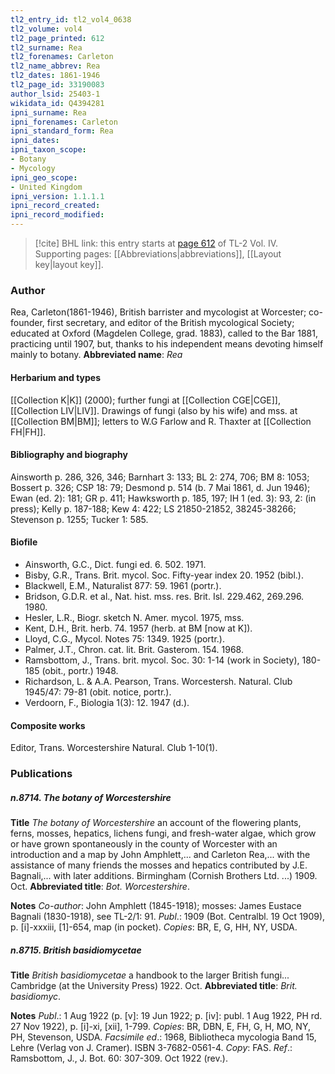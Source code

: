 ```yaml
---
tl2_entry_id: tl2_vol4_0638
tl2_volume: vol4
tl2_page_printed: 612
tl2_surname: Rea
tl2_forenames: Carleton
tl2_name_abbrev: Rea
tl2_dates: 1861-1946
tl2_page_id: 33190083
author_lsid: 25403-1
wikidata_id: Q4394281
ipni_surname: Rea
ipni_forenames: Carleton
ipni_standard_form: Rea
ipni_dates: 
ipni_taxon_scope: 
- Botany
- Mycology
ipni_geo_scope: 
- United Kingdom
ipni_version: 1.1.1.1
ipni_record_created: 
ipni_record_modified:
---
```



> [!cite] BHL link: this entry starts at [page 612](https://www.biodiversitylibrary.org/page/33190083) of TL-2 Vol. IV.
> Supporting pages: [[Abbreviations|abbreviations]], [[Layout key|layout key]].

### Author

Rea, Carleton(1861-1946), British barrister and mycologist at Worcester; co-founder, first secretary, and editor of the British mycological Society; educated at Oxford (Magdelen College, grad. 1883), called to the Bar 1881, practicing until 1907, but, thanks to his independent means devoting himself mainly to botany. 
**Abbreviated name**: *Rea*

#### Herbarium and types

[[Collection K|K]] (2000); further fungi at [[Collection CGE|CGE]], [[Collection LIV|LIV]]. Drawings of fungi (also by his wife) and mss. at [[Collection BM|BM]]; letters to W.G Farlow and R. Thaxter at [[Collection FH|FH]].

#### Bibliography and biography

Ainsworth p. 286, 326, 346; Barnhart 3: 133; BL 2: 274, 706; BM 8: 1053; Bossert p. 326; CSP 18: 79; Desmond p. 514 (b. 7 Mai 1861, d. Jun 1946); Ewan (ed. 2): 181; GR p. 411; Hawksworth p. 185, 197; IH 1 (ed. 3): 93, 2: (in press); Kelly p. 187-188; Kew 4: 422; LS 21850-21852, 38245-38266; Stevenson p. 1255; Tucker 1: 585.

#### Biofile

- Ainsworth, G.C., Dict. fungi ed. 6. 502. 1971.
- Bisby, G.R., Trans. Brit. mycol. Soc. Fifty-year index 20. 1952 (bibl.).
- Blackwell, E.M., Naturalist 877: 59. 1961 (portr.).
- Bridson, G.D.R. et al., Nat. hist. mss. res. Brit. Isl. 229.462, 269.296. 1980.
- Hesler, L.R., Biogr. sketch N. Amer. mycol. 1975, mss.
- Kent, D.H., Brit. herb. 74. 1957 (herb. at BM \[now at K\]).
- Lloyd, C.G., Mycol. Notes 75: 1349. 1925 (portr.).
- Palmer, J.T., Chron. cat. lit. Brit. Gasterom. 154. 1968.
- Ramsbottom, J., Trans. brit. mycol. Soc. 30: 1-14 (work in Society), 180-185 (obit., portr.) 1948.
- Richardson, L. & A.A. Pearson, Trans. Worcestersh. Natural. Club 1945/47: 79-81 (obit. notice, portr.).
- Verdoorn, F., Biologia 1(3): 12. 1947 (d.).

#### Composite works

Editor, Trans. Worcestershire Natural. Club 1-10(1).

### Publications

##### n.8714. The botany of Worcestershire

**Title**
*The botany of Worcestershire* an account of the flowering plants, ferns, mosses, hepatics, lichens fungi, and fresh-water algae, which grow or have grown spontaneously in the county of Worcester with an introduction and a map by John Amphlett,... and Carleton Rea,... with the assistance of many friends the mosses and hepatics contributed by J.E. Bagnali,... with later additions. Birmingham (Cornish Brothers Ltd. ...) 1909. Oct.
**Abbreviated title**: *Bot. Worcestershire*.

**Notes**
*Co-author*: John Amphlett (1845-1918); mosses: James Eustace Bagnali (1830-1918), see TL-2/1: 91.
*Publ*.: 1909 (Bot. Centralbl. 19 Oct 1909), p. \[i\]-xxxiii, \[1\]-654, map (in pocket). *Copies*: BR, E, G, HH, NY, USDA.

##### n.8715. British basidiomycetae

**Title**
*British basidiomycetae* a handbook to the larger British fungi... Cambridge (at the University Press) 1922. Oct.
**Abbreviated title**: *Brit. basidiomyc*.

**Notes**
*Publ*.: 1 Aug 1922 (p. \[v\]: 19 Jun 1922; p. \[iv\]: publ. 1 Aug 1922, PH rd. 27 Nov 1922), p. \[i\]-xi, \[xii\], 1-799. *Copies*: BR, DBN, E, FH, G, H, MO, NY, PH, Stevenson, USDA.
*Facsimile ed*.: 1968, Bibliotheca mycologia Band 15, Lehre (Verlag von J. Cramer). ISBN 3-7682-0561-4. *Copy*: FAS.
*Ref*.: Ramsbottom, J., J. Bot. 60: 307-309. Oct 1922 (rev.).

